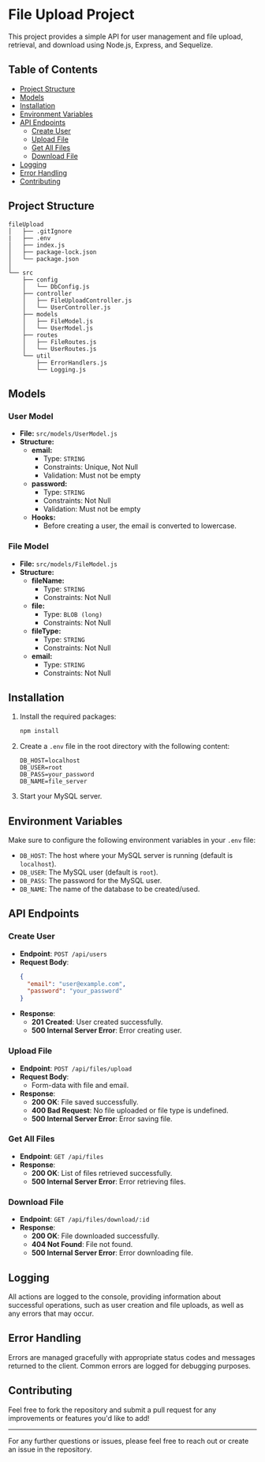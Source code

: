 # File Upload Project

This project provides a simple API for user management and file upload, retrieval, and download using Node.js, Express, and Sequelize.

## Table of Contents

- [Project Structure](#project-structure)
- [Models](#models)
- [Installation](#installation)
- [Environment Variables](#environment-variables)
- [API Endpoints](#api-endpoints)
  - [Create User](#create-user)
  - [Upload File](#upload-file)
  - [Get All Files](#get-all-files)
  - [Download File](#download-file)
- [Logging](#logging)
- [Error Handling](#error-handling)
- [Contributing](#contributing)

## Project Structure

```
fileUpload
│   ├── .gitIgnore
|   ├── .env
│   ├── index.js
│   ├── package-lock.json
│   └── package.json
│
└── src
    ├── config
    │   └── DbConfig.js
    ├── controller
    │   ├── FileUploadController.js
    │   └── UserController.js
    ├── models
    │   ├── FileModel.js
    │   └── UserModel.js
    ├── routes
    │   ├── FileRoutes.js
    │   └── UserRoutes.js
    └── util
        ├── ErrorHandlers.js
        └── Logging.js
```

## Models

### User Model

- **File:** `src/models/UserModel.js`
- **Structure:**
  - **email:**
    - Type: `STRING`
    - Constraints: Unique, Not Null
    - Validation: Must not be empty
  - **password:**
    - Type: `STRING`
    - Constraints: Not Null
    - Validation: Must not be empty
  - **Hooks:**
    - Before creating a user, the email is converted to lowercase.

### File Model

- **File:** `src/models/FileModel.js`
- **Structure:**
  - **fileName:**
    - Type: `STRING`
    - Constraints: Not Null
  - **file:**
    - Type: `BLOB (long)`
    - Constraints: Not Null
  - **fileType:**
    - Type: `STRING`
    - Constraints: Not Null
  - **email:**
    - Type: `STRING`
    - Constraints: Not Null


## Installation

<!-- 1. Clone the repository:

   ```bash
   git clone <repository-url>
   cd fileUpload
   ``` -->

1. Install the required packages:

   ```bash
   npm install
   ```

2. Create a `.env` file in the root directory with the following content:

   ```plaintext
   DB_HOST=localhost
   DB_USER=root
   DB_PASS=your_password
   DB_NAME=file_server
   ```

3. Start your MySQL server.

## Environment Variables

Make sure to configure the following environment variables in your `.env` file:

- `DB_HOST`: The host where your MySQL server is running (default is `localhost`).
- `DB_USER`: The MySQL user (default is `root`).
- `DB_PASS`: The password for the MySQL user.
- `DB_NAME`: The name of the database to be created/used.

## API Endpoints

### Create User

- **Endpoint**: `POST /api/users`
- **Request Body**:
  ```json
  {
    "email": "user@example.com",
    "password": "your_password"
  }
  ```
- **Response**:
  - **201 Created**: User created successfully.
  - **500 Internal Server Error**: Error creating user.

### Upload File

- **Endpoint**: `POST /api/files/upload`
- **Request Body**:
  - Form-data with file and email.
- **Response**:
  - **200 OK**: File saved successfully.
  - **400 Bad Request**: No file uploaded or file type is undefined.
  - **500 Internal Server Error**: Error saving file.

### Get All Files

- **Endpoint**: `GET /api/files`
- **Response**:
  - **200 OK**: List of files retrieved successfully.
  - **500 Internal Server Error**: Error retrieving files.

### Download File

- **Endpoint**: `GET /api/files/download/:id`
- **Response**:
  - **200 OK**: File downloaded successfully.
  - **404 Not Found**: File not found.
  - **500 Internal Server Error**: Error downloading file.

## Logging

All actions are logged to the console, providing information about successful operations, such as user creation and file uploads, as well as any errors that may occur.

## Error Handling

Errors are managed gracefully with appropriate status codes and messages returned to the client. Common errors are logged for debugging purposes.

## Contributing

Feel free to fork the repository and submit a pull request for any improvements or features you'd like to add!

---

For any further questions or issues, please feel free to reach out or create an issue in the repository.

